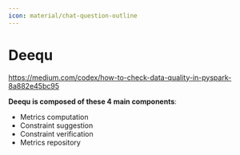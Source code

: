 ```yaml
---
icon: material/chat-question-outline
---
```


# Deequ

https://medium.com/codex/how-to-check-data-quality-in-pyspark-8a882e45bc95


**Deequ is composed of these 4 main components**:

* Metrics computation
* Constraint suggestion
* Constraint verification
* Metrics repository

